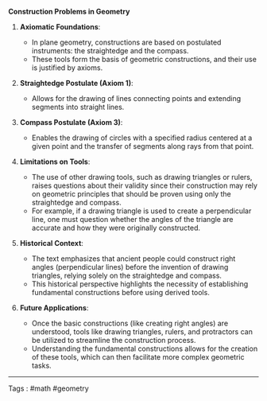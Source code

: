 **Construction Problems in Geometry**

1. **Axiomatic Foundations**: 
   - In plane geometry, constructions are based on postulated instruments: the straightedge and the compass.
   - These tools form the basis of geometric constructions, and their use is justified by axioms.

2. **Straightedge Postulate (Axiom 1)**: 
   - Allows for the drawing of lines connecting points and extending segments into straight lines.

3. **Compass Postulate (Axiom 3)**: 
   - Enables the drawing of circles with a specified radius centered at a given point and the transfer of segments along rays from that point.

4. **Limitations on Tools**: 
   - The use of other drawing tools, such as drawing triangles or rulers, raises questions about their validity since their construction may rely on geometric principles that should be proven using only the straightedge and compass.
   - For example, if a drawing triangle is used to create a perpendicular line, one must question whether the angles of the triangle are accurate and how they were originally constructed.

5. **Historical Context**:
   - The text emphasizes that ancient people could construct right angles (perpendicular lines) before the invention of drawing triangles, relying solely on the straightedge and compass.
   - This historical perspective highlights the necessity of establishing fundamental constructions before using derived tools.

6. **Future Applications**: 
   - Once the basic constructions (like creating right angles) are understood, tools like drawing triangles, rulers, and protractors can be utilized to streamline the construction process.
   - Understanding the fundamental constructions allows for the creation of these tools, which can then facilitate more complex geometric tasks.

____
Tags : #math #geometry